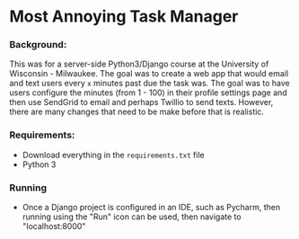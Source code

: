 # Most Annoying Task Manager

### Background:
This was for a server-side Python3/Django course at the University
of Wisconsin - Milwaukee. The goal was to create a web app that 
would email and text users every `x` minutes past due the task was. 
The goal was to have users configure the minutes (from 1 - 100) in their profile
settings page and then use SendGrid to email and perhaps Twillio to send texts.
However, there are many changes that need to be make before that is realistic.

### Requirements:
* Download everything in the `requirements.txt` file
* Python 3

### Running
* Once a Django project is configured in an IDE, such as Pycharm, then running using 
the "Run" icon can be used, then navigate to "localhost:8000"
